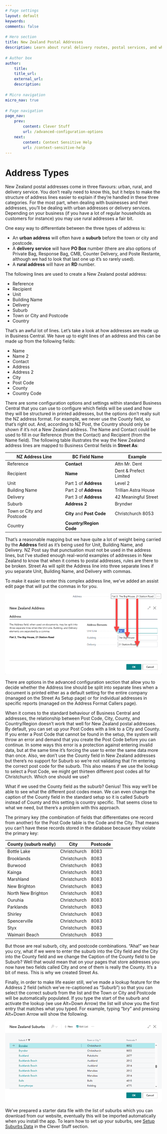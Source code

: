 ```yaml
---
# Page settings
layout: default
keywords:
comments: false

# Hero section
title: New Zealand Postal Addresses
description: Learn about rural delivery routes, postal services, and why suburbs must be specified unless they're not needed.

# Author box
author:
    title:
    title_url:
    external_url:
    description:

# Micro navigation
micro_nav: true

# Page navigation
page_nav:
    prev:
        content: Clever Stuff
        url: /advanced-configuration-options
    next:
        content: Context Sensitive Help
        url: /context-sensitive-help
---
```


# Address Types

New Zealand postal addresses come in three flavours: urban, rural, and delivery service. You don’t really need to know this, but it helps to make the structure of address lines easier to explain if they’re handled in these three categories. For the most part, when dealing with businesses and their addresses, you’ll be dealing with urban addresses or delivery services. Depending on your business (if you have a lot of regular households as customers for instance) you may use rural addresses a fair bit. 

One easy way to differentiate between the three types of address is: 

- An **urban address** will often have a **suburb** before the town or city and postcode. 
- A **delivery service** will have **PO Box** number (there are also options of Private Bag, Response Bag, CMB, Counter Delivery, and Poste Restante, although we had to look that last one up it’s so rarely used). 
- A **rural address** will have an **RD** number. 

The following lines are used to create a New Zealand postal address: 

- Reference
- Recipient 
- Unit 
- Building Name 
- Delivery 
- Suburb 
- Town or City and Postcode 
- Country 

That’s an awful lot of lines. Let’s take a look at how addresses are made up in Business Central. We have up to eight lines of an address and this can be made up from the following fields: 

- Name 
- Name 2 
- Contact 
- Address 
- Address 2 
- City 
- Post Code 
- County 
- Country Code 

There are some configuration options and settings within standard Business Central that you can use to configure which fields will be used and how they will be structured in printed addresses, but the options don’t really suit the NZ address format. For example, we never use the County field, so that’s right out. And, according to NZ Post, the Country should only be shown if it’s not a New Zealand address. The Name and Contact could be used to fill in our Reference (from the Contact) and Recipient (from the Name field). The following table illustrates the way the New Zealand address lines are mapped to Business Central fields in **Street As**: 


| NZ Address Line |  BC Field Name | Example | 
|-----------------|----------------|---------|
| Reference       | **Contact**    | Attn Mr. Dent | 
| Recipient | **Name** | Dent & Prefect Limited | 
| Unit | Part 1 of **Address** | Level 2 | 
| Building Name | Part 2 of **Address** | Trillian Astra House |
| Delivery | Part 3 of **Address** | 42 Meaningful Street |
| Suburb | **Address 2** | Bryndwr | 
| Town or City and Postcode | **City** and **Post Code** | Christchurch 8053 |
| Country | **Country/Region Code** | | 

That’s a reasonable mapping but we have quite a lot of weight being carried by the **Address** field as it’s being used for Unit, Building Name, and Delivery. NZ Post say that punctuation must not be used in the address lines, but I’ve studied enough real-world examples of addresses in New Zealand to know that when it comes to postal addresses, rules are there to be broken. Street As will split the Address line into three separate lines if you separate Unit, Building Name, and Delivery with commas. 

To make it easier to enter this complex address line, we’ve added an assist edit page that will put the commas in for you. 

![Image showing an address field and how the three parts split into three lines.](/screenshots/StreetAsAddressSplit.png)

There are options in the advanced configuration section that allow you to decide whether the Address line should be split into separate lines when a document is printed either as a default setting for the entire company (managed on the Street As Setup page) or for individual addresses in specific reports (managed on the Address Format Callers page). 

When it comes to the standard behaviour of Business Central and addresses, the relationship between Post Code, City, County, and Country/Region doesn’t work that well for New Zealand postal addresses. By default, you can set up your Post Codes with a link to a City and County. If you enter a Post Code that cannot be found in the setup, the system will throw an error and demand that you create the Post Code before you can continue. In some ways this error is a protection against entering invalid data, but at the same time it’s forcing the user to enter the same data more than once. Also, we don’t use the County field in New Zealand addresses but there’s no support for Suburb so we’re not validating that I’m entering the correct post code for the suburb. This also means if we use the lookup to select a Post Code, we might get thirteen different post codes all for Christchurch. Which one should we use?  

What if we used the County field as the suburb? Genius! This way we’ll be able to see what the different post codes mean. We can even change the caption of the County field in the standard setup so it is called Suburb instead of County and this setting is country specific. That seems close to what we need, but there’s a problem with this approach. 

The primary key (the combination of fields that differentiates one record from another) for the Post Code table is the Code and the City. That means you can’t have these records stored in the database because they violate the primary key: 

| County (suburb really) | City | Postcode | 
|-|-|-|
| Bottle Lake        | Christchurch | 8083 | 
| Brooklands         | Christchurch | 8083 | 
| Burwood            | Christchurch | 8083 | 
| Kainga             | Christchurch | 8083 | 
| Marshland          | Christchurch | 8083 | 
| New Brighton       | Christchurch | 8083 | 
| North New Brighton | Christchurch | 8083 | 
| Ouruhia            | Christchurch | 8083 | 
| Parklands          | Christchurch | 8083 | 
| Shirley            | Christchurch | 8083 | 
| Spencerville       | Christchurch | 8083 |
| Styx               | Christchurch | 8083 |
| Waimairi Beach     | Christchurch | 8083 | 

But those are real suburb, city, and postcode combinations. “Aha!” we hear you cry, what if we were to enter the suburb into the City field and the City into the County field and we change the Caption of the County field to be Suburb? Well that would mean that on your pages that store addresses you now have two fields called City and one of them is really the County. It’s a bit of mess. This is why we created Street As. 

Finally, in order to make life easier still, we’ve made a lookup feature for the Address 2 field (which we’ve re-captioned as “Suburb”) so that you can select the correct suburb from the list and the Town or City and Postcode will be automatically populated. If you type the start of the suburb and activate the lookup (we use Alt+Down Arrow) the list will show you the first entry that matches what you typed. For example, typing “bry” and pressing Alt+Down Arrow will show the following. 

![Image showing the New Zealand Suburbs page filtered for a match on "bry".](/screenshots/StreetAsBryLookup.png)

We’ve prepared a starter data file with the list of suburbs which you can download from our website, eventually this will be imported automatically when you install the app. To learn how to set up your suburbs, see [Setup Suburbs Data](/StreetAs/advanced-configuration-options/#setup-suburbs-data) in the Clever Stuff section.
